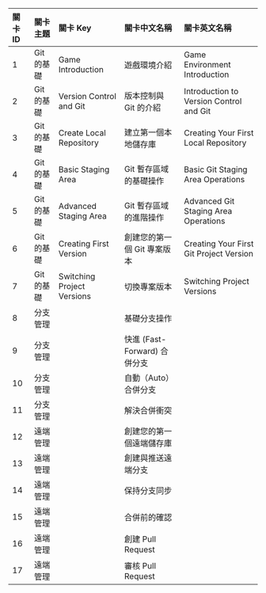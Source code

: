 | 關卡 ID | 關卡主題   | 關卡 Key                   | 關卡中文名稱                 | 關卡英文名稱                            |
| :------ | :--------- | :------------------------- | :--------------------------- | :-------------------------------------- |
| 1       | Git 的基礎 | Game Introduction          | 遊戲環境介紹                 | Game Environment Introduction           |
| 2       | Git 的基礎 | Version Control and Git    | 版本控制與 Git 的介紹        | Introduction to Version Control and Git |
| 3       | Git 的基礎 | Create Local Repository    | 建立第一個本地儲存庫         | Creating Your First Local Repository    |
| 4       | Git 的基礎 | Basic Staging Area         | Git 暫存區域的基礎操作       | Basic Git Staging Area Operations       |
| 5       | Git 的基礎 | Advanced Staging Area      | Git 暫存區域的進階操作       | Advanced Git Staging Area Operations    |
| 6       | Git 的基礎 | Creating First Version     | 創建您的第一個 Git 專案版本  | Creating Your First Git Project Version |
| 7       | Git 的基礎 | Switching Project Versions | 切換專案版本                 | Switching Project Versions              |
| 8       | 分支管理   |                            | 基礎分支操作                 |
| 9       | 分支管理   |                            | 快進 (Fast-Forward) 合併分支 |
| 10      | 分支管理   |                            | 自動（Auto）合併分支         |
| 11      | 分支管理   |                            | 解決合併衝突                 |
| 12      | 遠端管理   |                            | 創建您的第一個遠端儲存庫     |
| 13      | 遠端管理   |                            | 創建與推送遠端分支           |
| 14      | 遠端管理   |                            | 保持分支同步                 |
| 15      | 遠端管理   |                            | 合併前的確認                 |
| 16      | 遠端管理   |                            | 創建 Pull Request            |
| 17      | 遠端管理   |                            | 審核 Pull Request            |
